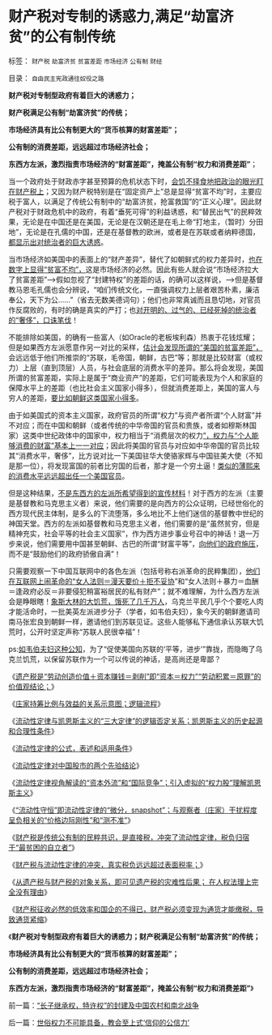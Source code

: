 # 财产税对专制的诱惑力,满足“劫富济贫”的公有制传统

标签： `财产税` `劫富济贫` `贫富差距` `市场经济` `公有制` `财经` 

目录： `自由民主宪政通往奴役之路`

**财产税对专制型政府有着巨大的诱惑力；**

**财产税满足公有制“劫富济贫”的传统；**

**市场经济具有比公有制更大的“货币核算的财富差距”；**

**公有制的消费差距，远远超过市场经济社会；**

**东西方左派，激烈指责市场经济的“财富差距”，掩盖公有制“权力和消费差距”**；

当一个政府处于财政赤字甚至预算的危机状态下时，[会饥不择食地把政治的眼光盯在财产税上](../../../2013/11/17/从遗产税继承自财产税的对象关系，先验遗产税的灾难性后果.md)；又因为财产税特别是在“固定资产上”总是显得“贫富不均”时，主要应税于富人，以满足了传统公有制中的“劫富济贫，抢富救国”的“正义心理”。因此财产税对于财政危机中的政府，有着“垂死可得”的利益诱惑，和“替民出气”的民粹效果，无论是在中国还是在美国，无论是在汉朝还是在毛上帝“打地主，（暂时）分田地”，无论是在孔儒的中国，还是在基督教的欧洲，或者是在苏联或者纳粹德国，[都显示出对统治者的巨大诱惑](../../../2009/10/13/两千年社稷延寿之九字真言.md)。

当市场经济如美国中的表面上的“财产差异”，替代了如朝鲜式的权力差异时，[也在数字上显得“贫富不均”，](../../../2012/2/2/为统计局拒绝基尼系数叫好；权威数字越少越好！.md)这是市场经济的必然。因此有些人就会说“市场经济拉大了贫富差距”——>假如忽视了“封建特权”的差距的话，的确可以这样说，——>但是基督教马恩毛孔儒也会分辨说，“咱们传统文化，一直强调权力上层者艰苦朴素，廉洁奉公，天下为公……”（省去无数美德词句）；他们也非常真诚而且恳切地，对官员作反腐败的，有时的确是真实的严打；也[对开明的、过气的、已经死掉的统治者的“奢侈”，口诛笔伐](../../../2011/11/25/传统道德对“暴君，独裁者”是妖魔化的；.md)！

不能排除如美国，的确有一些富人（如Oracle的老板埃利森）热衷于花钱炫耀；但是如果西方左派愿意作另一对比的采样，[估计会发现所谓的“美国的贫富差距”，](../../../2011/10/15/客观衡量个人财产“贫富差距”的标准不存在.md)会远远低于他们所推崇的“苏联，毛帝国，朝鲜，古巴”等；那就是比较财富（或权力）上层（直到顶层）人员，与社会底层的消费水平的差异。那么将会发现，美国所谓的贫富差距，实际上是属于“商业资产”的差距，它们可能表现为个人和家庭的保障水平上的差距（也比社会主义国家小得多），但就消费差距上，美国的富人与穷人的差距，[要比如朝鲜这类国家小得多](../../../2012/12/16/外来干预扩大了公有制帝国的政治基础；.md)。

由于如美国式的资本主义国家，政府官员的所谓“权力”与资产者所谓“个人财富”并不对应；而在中国和朝鲜（或者传统的中华帝国的官员和贵族，或者如穆斯林国家）这类中世纪政体中的国家中，权力相当于“消费层次的权力[”，权力与“个人能够消费的财富”基本上一一对应](../../../2011/11/21/寡头型民主增强了黄宗羲效应.md)；因此将美国的官员与对应如中华帝国的官员比较其“消费水平，奢侈”，比方说对比一下美国驻华大使骆家辉与中国驻美大使（不知是那一位），将发现富国的前者比穷国的后者，那才是一个穷土逼！[类似的薄熙来的消费水平远远超出任一个美国官员](../../../2013/9/22/薄熙来同志获判死缓很恰当，毛左薄粉不可能心服；.md)。

但是这种结果，[不是东西方的左派所希望得到的宣传材料](../../../2011/10/15/No&nbsp;Private&nbsp;No&nbsp;Fair!&nbsp;没有私有制就没有公平！.md)！对于西方的左派（主要是基督教和马克思主义者）来说，他们需要的是向西方的公众证明，已经世俗化的西方现代民主体制，是多么的下流堕落，多么地比不上他们迷信的基督教中世纪的神国天堂。西方的左派如基督教和马克思主义者，他们需要的是“虽然贫穷，但是精神充实，社会平等的社会主义国家”，作为西方进步事业号召中的神话！退一万步来说，他们需要用中国甚至朝鲜、古巴的所谓“财富平等”，[向他们的政府施压](../../../2011/8/15/胡乱批评政府的国民劣根性.md)，而不是“鼓励他们的政府骄傲自满”！

只需要观察一下中国互联网中的各色左派（包括号称右派革命的民粹集团），[他们在互联网上闹革命的“女人法则＝漫天要价＋拒不妥协](../../../2013/11/24/女人法则＋暴力＝血酬法则＝革命；传统文化阻截了中国的民主进程.md)”和“女人法则＋暴力＝血酬＝逢政府必反＝非要侵犯稍富裕居民的私有财产”；就不难理解，为什么西方左派会是睁眼瞎！[象斯大林的大饥荒，饿死了几千万人](../../../2013/1/11/乌克兰大饥荒！第一个被迫吃人肉的民族.md)，乌克兰平民几乎个个要吃人肉才能活命时，一批美英左派进步分子（学者，如韦伯夫妇），象今天的朝鲜邀请司南马张宏良到朝鲜一样，邀请他们到苏联见证。这些人能够私下通信承认苏联大饥荒时，公开时坚定声称“苏联人民很幸福”！

ps:[如韦伯夫妇这种公知](../../../2011/4/5/西方洋五毛专门坑害后进社会.md)，为了“促使美国向苏联的‘平等，进步’”靠拢，而隐晦了乌克兰饥荒，以保留苏联作为一个可以传说的神话，是高尚还是卑鄙？



《[遗产税是“劳动创造价值＋资本赚钱＝剥削”即“资本＝权力”“劳动积累＝原罪”的价值观结论；](../../../2013/10/26/遗产税是全世界传统文化的共识，基督教和穆斯林传承的国际惯例.md)》

《[庄家持筹比例与效益的关系示意图；逻辑流程](../../../2013/10/27/庄家持筹比例与效益的关系示意图，逻辑推导的流程.md)》

《[流动性定律与凯恩斯主义的“三大定律”的逻辑否定关系；凯恩斯主义的历史起源和合理性条件](../../../2013/10/28/流动性定律与凯恩斯主义的“三大定律”的逻辑互相否定的关系.md)》

《[流动性定律的公式，表述和适用条件](../../../2013/10/29/流动性定律的公式，表述和适用条件.md)》

《[流动性定律对中国股市的两个先验结论](../../../2013/10/29/流动性定律对中国股市的两个先验结论.md)》

《[流动性定律视角解读的“资本外流”和“国际竞争”；引入虚拟的“权力股”理解凯恩斯主义](../../../2013/10/30/流动性定律解读“资本外流”和“国际竞争”，权力股的虚拟概念.md)》

《[“流动性守恒”即流动性定律的“微分，snapshot”；与观察者（庄家）干扰程度呈负相关的“价格边际刚性”和“测不准”](../../../2013/10/31/“流动性守恒”即流动性定律的“微分，snapshot”和股市的测不准.md)》

《[财产税是传统公有制的民粹共识，是直接税，冲突了流动性定律，税负归宿于“最贫困的自立者”](../../../2013/11/2/财产税不是直接税，冲突了流动性定律，税负归宿于“最贫困的自立者”.md)》

《[财产税与流动性定律的冲突，真实税负远远超过表面税率；](../../../2013/11/5/财产税与流动性定律的冲突，真实税负远远超过表面税率.md)》

《[从遗产税与财产税的对象关系，即可见遗产税的灾难性后果；
在人权法理上完全没有理由](../../../2013/11/17/从遗产税继承自财产税的对象关系，先验遗产税的灾难性后果.md)》

《[财产税征收必然的低效率和国企的不得已，财产税必须变现为通货才能缴税，导致通货紧缩](../../../2013/11/30/财产税的低效率和国企的不得已，及明朝的改革经验和改革红利；.md)》

《**财产税对专制型政府有着巨大的诱惑力；财产税满足公有制“劫富济贫”的传统；**

**市场经济具有比公有制更大的“货币核算的财富差距”；**

**公有制的消费差距，远远超过市场经济社会；**

**东西方左派，激烈指责市场经济的“财富差距”，掩盖公有制“权力和消费差距”**》

前一篇：[“长子继承权，特许权”的封建及中国农村和南北战争](../../../2013/12/5/“长子继承权，特许权”的封建及中国农村和南北战争.md)

后一篇：[世俗权力不可能具备，教会至上式‘信仰的公信力’](../../../2013/12/5/世俗权力不可能具备，教会至上式‘信仰的公信力’.md)